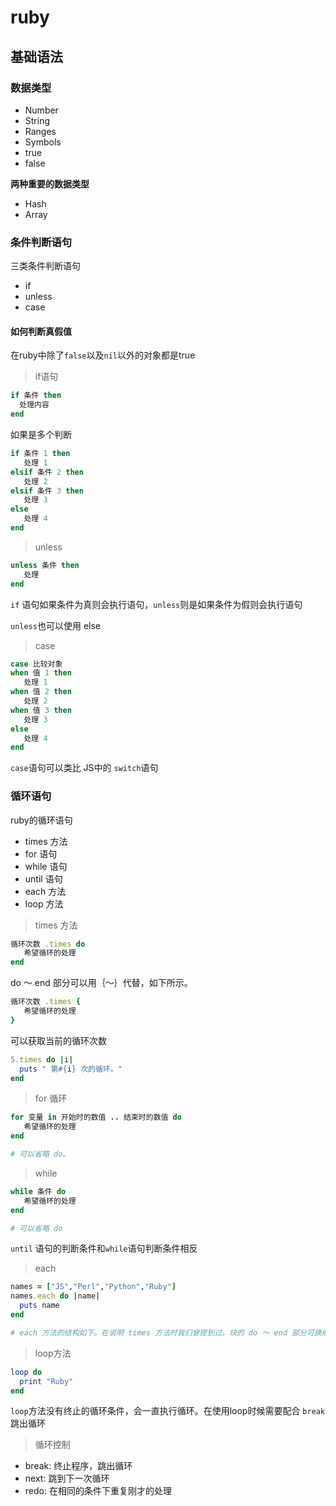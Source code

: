 # ruby

## 基础语法

### 数据类型
* Number 
* String
* Ranges
* Symbols
* true
* false

**两种重要的数据类型**
* Hash
* Array

### 条件判断语句

三类条件判断语句
* if
* unless
* case

#### 如何判断真假值
在ruby中除了`false`以及`nil`以外的对象都是true

> if语句

```ruby
if 条件 then
  处理内容
end
```   
如果是多个判断

```ruby
if 条件 1 then
   处理 1
elsif 条件 2 then
   处理 2
elsif 条件 3 then
   处理 3
else
   处理 4
end
```

> unless
```ruby
unless 条件 then
   处理
end
```

`if` 语句如果条件为真则会执行语句，`unless`则是如果条件为假则会执行语句

`unless`也可以使用 else

> case

```ruby
case 比较对象
when 值 1 then
   处理 1
when 值 2 then
   处理 2
when 值 3 then
   处理 3
else
   处理 4
end
```
`case`语句可以类比 JS中的 `switch`语句

### 循环语句

ruby的循环语句
* times 方法
* for 语句
* while 语句
* until 语句
* each 方法
* loop 方法

> times 方法

```ruby
循环次数 .times do
   希望循环的处理
end
````

do ～ end 部分可以用｛～｝代替，如下所示。
````ruby
循环次数 .times {
   希望循环的处理
}
````

可以获取当前的循环次数
````ruby
5.times do |i|
  puts " 第#{i} 次的循环。"
end
````

> for 循环
````ruby
for 变量 in 开始时的数值 .. 结束时的数值 do
   希望循环的处理
end

# 可以省略 do。
````

> while
````ruby
while 条件 do
   希望循环的处理
end

# 可以省略 do
````
`until` 语句的判断条件和`while`语句判断条件相反

> each

````ruby
names = ["JS","Perl","Python","Ruby"]
names.each do |name|
  puts name
end

# each 方法的结构如下。在说明 times 方法时我们曾提到过，块的 do ～ end 部分可换成 {～}。
````

> loop方法
````ruby
loop do
  print "Ruby"
end
````
`loop`方法没有终止的循环条件，会一直执行循环。在使用loop时候需要配合
`break`跳出循环

> 循环控制
* break: 终止程序，跳出循环
* next: 跳到下一次循环
* redo: 在相同的条件下重复刚才的处理
